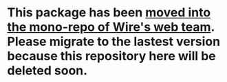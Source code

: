 # This package has been [moved into the mono-repo of Wire's web team](https://github.com/wireapp/wire-web-packages). Please migrate to the lastest version because this repository here will be deleted soon.
